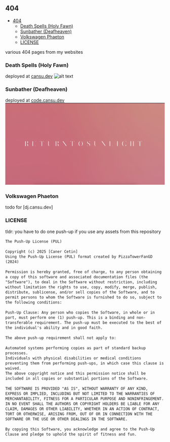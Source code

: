 ## 404
- [404](#404)
  - [Death Spells (Holy Fawn)](#death-spells-holy-fawn)
  - [Sunbather (Deafheaven)](#sunbather-deafheaven)
  - [Volkswagen Phaeton](#volkswagen-phaeton)
  - [LICENSE](#license)

various 404 pages from my websites

### Death Spells (Holy Fawn)
deployed at [cansu.dev](https://cansu.dev/this-page-does-not-exist) 
![alt text](./Death%20Spells/ss.png)

### Sunbather (Deafheaven)
deployed at [code.cansu.dev](https://code.cansu.dev/this-page-does-not-exist)
![alt text](./Sunbather/ss.png)
### Volkswagen Phaeton
todo for [dj.cansu.dev]

### LICENSE
tldr: you have to do one push-up if you use any assets from this repository
```
The Push-Up License (PUL)

Copyright (c) 2025 [Caner Cetin]
Using the Push-Up License (PUL) format created by PizzaTowerFanGD (2024)

Permission is hereby granted, free of charge, to any person obtaining a copy of this software and associated documentation files (the "Software"), to deal in the Software without restriction, including without limitation the rights to use, copy, modify, merge, publish, distribute, sublicense, and/or sell copies of the Software, and to permit persons to whom the Software is furnished to do so, subject to the following conditions:

Push-Up Clause: Any person who copies the Software, in whole or in part, must perform one (1) push-up. This is a binding and non-transferable requirement. The push-up must be executed to the best of the individual's ability and in good faith.

The above push-up requirement shall not apply to:

Automated systems performing copies as part of standard backup processes.
Individuals with physical disabilities or medical conditions preventing them from performing push-ups, in which case this clause is waived.
The above copyright notice and this permission notice shall be included in all copies or substantial portions of the Software.

THE SOFTWARE IS PROVIDED "AS IS", WITHOUT WARRANTY OF ANY KIND, EXPRESS OR IMPLIED, INCLUDING BUT NOT LIMITED TO THE WARRANTIES OF MERCHANTABILITY, FITNESS FOR A PARTICULAR PURPOSE AND NONINFRINGEMENT. IN NO EVENT SHALL THE AUTHORS OR COPYRIGHT HOLDERS BE LIABLE FOR ANY CLAIM, DAMAGES OR OTHER LIABILITY, WHETHER IN AN ACTION OF CONTRACT, TORT OR OTHERWISE, ARISING FROM, OUT OF OR IN CONNECTION WITH THE SOFTWARE OR THE USE OR OTHER DEALINGS IN THE SOFTWARE.

By copying this Software, you acknowledge and agree to the Push-Up Clause and pledge to uphold the spirit of fitness and fun.
```